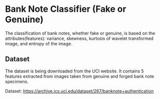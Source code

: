 
# Bank Note Classifier (Fake or Genuine)
The classification of bank notes, whether fake or genuine, is based on the attributes(features): variance, skewness, kurtosis of wavelet transformed image, and entropy of the image.

## Dataset
The dataset is being downloaded from the UCI website. It contains 5 features extracted from images taken from genuine and forged bank note specimens.

Dataset: https://archive.ics.uci.edu/dataset/267/banknote+authentication


<!--
## Exploratory Data Analysis(EDA) and Visualization

## Model

## Inference 
-->
